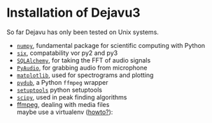 # Installation of Dejavu3

So far Dejavu has only been tested on Unix systems.
* [`numpy`](http://www.numpy.org/), fundamental package for scientific computing with Python
* [`six`](http://six.readthedocs.io/), compatability vor py2 and py3
* [`SQLAlchemy`](http://docs.sqlalchemy.org/en/latest/), for taking the FFT of audio signals
* [`PyAudio`](http://people.csail.mit.edu/hubert/pyaudio/), for grabbing audio from microphone
* [`matplotlib`](http://matplotlib.org/), used for spectrograms and plotting
* [`pydub`](http://pydub.com/), a Python `ffmpeg` wrapper
* [`setuptools`](https://setuptools.readthedocs.io/en/latest/) python setuptools
* [`scipy`](http://www.scipy.org/), used in peak finding algorithms
* [ffmpeg](https://www.ffmpeg.org/), dealing with media files <br>
maybe use a virtualenv ([howto?](http://www.pythoncentral.io/how-to-install-virtualenv-python/)):

